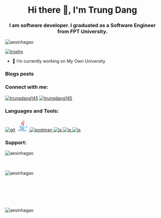 <h1 align="center">Hi there 👋, I'm Trung Dang</h1>
<h3 align="center">I am software developer. I graduated as a Software Engineer from FPT University.</h3>
<p align="left"> <img src="https://komarev.com/ghpvc/?username=aesinhagao&label=Profile%20views&color=0e75b6&style=flat" alt="aesinhagao" /> </p>

[![trophy](https://github-profile-trophy.vercel.app/?username=aesinhagao&theme=onedark)](https://github.com/ryo-ma/github-profile-trophy)

- 🔭 I’m currently working on My Own University

### Blogs posts
<!-- BLOG-POST-LIST:START -->
<!-- BLOG-POST-LIST:END -->

<h3 align="left">Connect with me:</h3>
<p align="left">
<a href="https://fb.com/trungdang145" target="blank"><img align="center" src="https://raw.githubusercontent.com/rahuldkjain/github-profile-readme-generator/master/src/images/icons/Social/facebook.svg" alt="trungdang145" height="30" width="40" /></a>
<a href="https://instagram.com/trungdang145" target="blank"><img align="center" src="https://raw.githubusercontent.com/rahuldkjain/github-profile-readme-generator/master/src/images/icons/Social/instagram.svg" alt="trungdang145" height="30" width="40" /></a>
</p>

<h3 align="left">Languages and Tools:</h3>
<p align="left">
<a href="https://git-scm.com/" target="_blank" rel="noreferrer"> <img src="https://www.vectorlogo.zone/logos/git-scm/git-scm-icon.svg" alt="git" width="40" height="40"/></a>
<a href="https://www.java.com" target="_blank" rel="noreferrer"> <img src="https://raw.githubusercontent.com/devicons/devicon/master/icons/java/java-original.svg" alt="java" width="40" height="40"/> </a>
<a href="https://postman.com" target="_blank" rel="noreferrer"> <img src="https://www.vectorlogo.zone/logos/getpostman/getpostman-icon.svg" alt="postman" width="40" height="40"/> </a>
  <a href="https://www.javascript.com/" target="_blank" rel="noreferrer"> <img src="https://www.vectorlogo.zone/logos/javascript/javascript-icon.svg" alt="js" width="40" height="40"/> </a>
  <a href="https://www.w3schools.com/html/" target="_blank" rel="noreferrer"> <img src="https://www.vectorlogo.zone/logos/w3_html5/w3_html5-icon.svg" alt="js" width="40" height="40"/> </a>
  <a href="https://www.w3schools.com/css/" target="_blank" rel="noreferrer"> <img src="https://www.vectorlogo.zone/logos/w3_css/w3_css-official.svg" alt="js" width="40" height="40"/> </a>
</p>

<h3 align="left">Support:</h3>

<a href="https://fb.com/trungdang145"> <img align="left" src="https://cdn.buymeacoffee.com/buttons/v2/default-yellow.png" height="50" width="210" alt="aesinhagao" /></a><br><br><br>

<img align="left" src="https://github-readme-stats.vercel.app/api/top-langs?username=aesinhagao&show_icons=true&locale=en&layout=compact" alt="aesinhagao" />
<br><br><br><br><br><br><br>
<img align="center" src="https://github-readme-stats.vercel.app/api?username=aesinhagao&show_icons=true&locale=en" alt="aesinhagao" />
